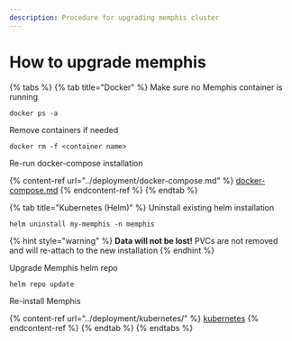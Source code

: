 ```yaml
---
description: Procedure for upgrading memphis cluster
---
```


# How to upgrade memphis

{% tabs %}
{% tab title="Docker" %}
Make sure no Memphis container is running

```
docker ps -a
```

Remove containers if needed

```
docker rm -f <container name>
```

Re-run docker-compose installation

{% content-ref url="../deployment/docker-compose.md" %}
[docker-compose.md](../deployment/docker-compose.md)
{% endcontent-ref %}
{% endtab %}

{% tab title="Kubernetes (Helm)" %}
Uninstall existing helm installation

```
helm uninstall my-memphis -n memphis
```

{% hint style="warning" %}
**Data will not be lost!** PVCs are not removed and will re-attach to the new installation
{% endhint %}

Upgrade Memphis helm repo

```
helm repo update
```

Re-install Memphis

{% content-ref url="../deployment/kubernetes/" %}
[kubernetes](../deployment/kubernetes/)
{% endcontent-ref %}
{% endtab %}
{% endtabs %}


